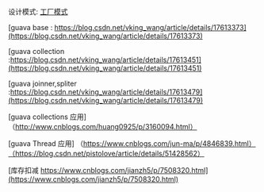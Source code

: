 
设计模式:
  [工厂模式](https://blog.csdn.net/qq_34337272/article/details/80472071)
 
 [guava base : https://blog.csdn.net/vking_wang/article/details/17613373](https://blog.csdn.net/vking_wang/article/details/17613373)
 
 [guava collection :https://blog.csdn.net/vking_wang/article/details/17613451](https://blog.csdn.net/vking_wang/article/details/17613451)
 
 [guava joinner,spliter :https://blog.csdn.net/vking_wang/article/details/17613479](https://blog.csdn.net/vking_wang/article/details/17613479)
 
 [guava collections 应用]（http://www.cnblogs.com/huang0925/p/3160094.html）
 
 [guava Thread 应用] （https://www.cnblogs.com/jun-ma/p/4846839.html）（https://blog.csdn.net/pistolove/article/details/51428562）
 
 
 [库存扣减  https://www.cnblogs.com/jianzh5/p/7508320.html](https://www.cnblogs.com/jianzh5/p/7508320.html)
